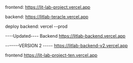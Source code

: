 frontend:
https://lit-lab-project.vercel.app

backend:
https://litlab-teracle.vercel.app

deploy backend:
vercel --prod

----Updated----
Backend
https://litlab-backend.vercel.app

-------VERSION 2 -----
https://litlab-backend-v2.vercel.app

frontend
https://lit-lab-project-ten.vercel.app

